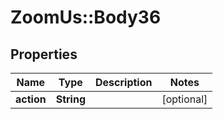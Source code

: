 # ZoomUs::Body36

## Properties
Name | Type | Description | Notes
------------ | ------------- | ------------- | -------------
**action** | **String** |  | [optional] 


